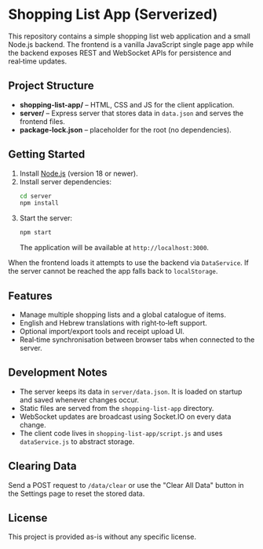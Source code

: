# Shopping List App (Serverized)

This repository contains a simple shopping list web application and a small Node.js backend. The frontend is a vanilla JavaScript single page app while the backend exposes REST and WebSocket APIs for persistence and real‑time updates.

## Project Structure

- **shopping-list-app/** – HTML, CSS and JS for the client application.
- **server/** – Express server that stores data in `data.json` and serves the frontend files.
- **package-lock.json** – placeholder for the root (no dependencies).

## Getting Started

1. Install [Node.js](https://nodejs.org/) (version 18 or newer).
2. Install server dependencies:
   ```bash
   cd server
   npm install
   ```
3. Start the server:
   ```bash
   npm start
   ```
   The application will be available at `http://localhost:3000`.

When the frontend loads it attempts to use the backend via `DataService`. If the server cannot be reached the app falls back to `localStorage`.

## Features

- Manage multiple shopping lists and a global catalogue of items.
- English and Hebrew translations with right‑to‑left support.
- Optional import/export tools and receipt upload UI.
- Real‑time synchronisation between browser tabs when connected to the server.

## Development Notes

- The server keeps its data in `server/data.json`. It is loaded on startup and saved whenever changes occur.
- Static files are served from the `shopping-list-app` directory.
- WebSocket updates are broadcast using Socket.IO on every data change.
- The client code lives in `shopping-list-app/script.js` and uses `dataService.js` to abstract storage.

## Clearing Data

Send a POST request to `/data/clear` or use the "Clear All Data" button in the Settings page to reset the stored data.

## License

This project is provided as-is without any specific license.
